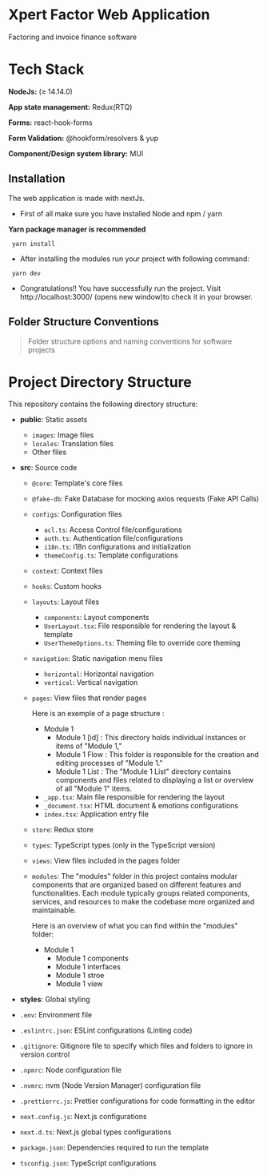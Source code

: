 # Xpert Factor Web Application

Factoring and invoice finance software

# Tech Stack

**NodeJs:** (&ge; 14.14.0)

**App state management:** Redux(RTQ)

**Forms:** react-hook-forms

**Form Validation:** @hookform/resolvers & yup

**Component/Design system library:** MUI

## Installation

The web application is made with nextJs.

- First of all make sure you have installed Node and npm / yarn

**Yarn package manager is recommended**

```http
 yarn install
```

- After installing the modules run your project with following command:

```http
 yarn dev
```

- Congratulations!! You have successfully run the project. Visit http://localhost:3000/ (opens new window)to check it in your browser.

## Folder Structure Conventions

> Folder structure options and naming conventions for software projects

# Project Directory Structure

This repository contains the following directory structure:

- **public**: Static assets

  - `images`: Image files
  - `locales`: Translation files
  - Other files

- **src**: Source code

  - `@core`: Template's core files
  - `@fake-db`: Fake Database for mocking axios requests (Fake API Calls)
  - `configs`: Configuration files
    - `acl.ts`: Access Control file/configurations
    - `auth.ts`: Authentication file/configurations
    - `i18n.ts`: i18n configurations and initialization
    - `themeConfig.ts`: Template configurations
  - `context`: Context files
  - `hooks`: Custom hooks
  - `layouts`: Layout files
    - `components`: Layout components
    - `UserLayout.tsx`: File responsible for rendering the layout & template
    - `UserThemeOptions.ts`: Theming file to override core theming
  - `navigation`: Static navigation menu files
    - `horizontal`: Horizontal navigation
    - `vertical`: Vertical navigation
  - `pages`: View files that render pages

    Here is an exemple of a page structure :

    - Module 1
      - Module 1 [id] : This directory holds individual instances or items of "Module 1,"
      - Module 1 Flow : This folder is responsible for the creation and editing processes of "Module 1."
      - Module 1 List : The "Module 1 List" directory contains components and files related to displaying a list or overview of all "Module 1" items.
    - `_app.tsx`: Main file responsible for rendering the layout
    - `_document.tsx`: HTML document & emotions configurations
    - `index.tsx`: Application entry file

  - `store`: Redux store
  - `types`: TypeScript types (only in the TypeScript version)
  - `views`: View files included in the pages folder
  - `modules`: The "modules" folder in this project contains modular components that are organized based on different features and functionalities. Each module typically groups related components, services, and resources to make the codebase more organized and maintainable.

    Here is an overview of what you can find within the "modules" folder:

    - Module 1
      - Module 1 components
      - Module 1 interfaces
      - Module 1 stroe
      - Module 1 view

- **styles**: Global styling

- `.env`: Environment file

- `.eslintrc.json`: ESLint configurations (Linting code)

- `.gitignore`: Gitignore file to specify which files and folders to ignore in version control

- `.npmrc`: Node configuration file

- `.nvmrc`: nvm (Node Version Manager) configuration file

- `.prettierrc.js`: Prettier configurations for code formatting in the editor

- `next.config.js`: Next.js configurations

- `next.d.ts`: Next.js global types configurations

- `package.json`: Dependencies required to run the template

- `tsconfig.json`: TypeScript configurations
